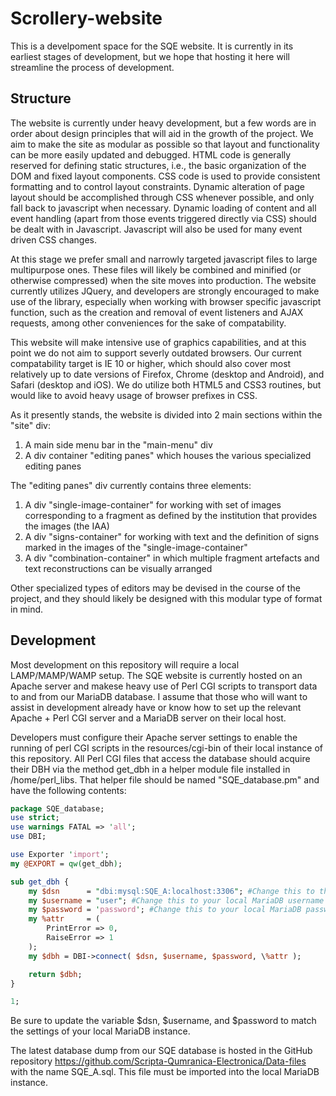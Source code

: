 # Scrollery-website
This is a develpoment space for the SQE website.  It is currently in its earliest stages of development, but we hope that hosting it here will streamline the process of development.

## Structure
The website is currently under heavy development, but a few words are in order about design principles that will aid in the growth of the project.  We aim to make the site as modular as possible so that layout and functionality can be more easily updated and debugged.  HTML code is generally reserved for defining static structures, i.e., the basic organization of the DOM and fixed layout components.  CSS code is used to provide consistent formatting and to control layout constraints.  Dynamic alteration of page layout should be accomplished through CSS whenever possible, and only fall back to javascript when necessary.  Dynamic loading of content and all event handling (apart from those events triggered directly via CSS) should be dealt with in Javascript.  Javascript will also be used for many event driven CSS changes.  

At this stage we prefer small and narrowly targeted javascript files to large multipurpose ones.  These files will likely be combined and minified (or otherwise compressed) when the site moves into production.  The website currently utilizes JQuery, and developers are strongly encouraged to make use of the library, especially when working with browser specific javascript function, such as the creation and removal of event listeners and AJAX requests, among other conveniences for the sake of compatability.

This website will make intensive use of graphics capabilities, and at this point we do not aim to support severly outdated browsers.  Our current compatability target is IE 10 or higher, which should also cover most relatively up to date versions of Firefox, Chrome (desktop and Android), and Safari (desktop and iOS).  We do utilize both HTML5 and CSS3 routines, but would like to avoid heavy usage of browser prefixes in CSS.

As it presently stands, the website is divided into 2 main sections within the "site" div:
1. A main side menu bar in the "main-menu" div
1. A div container "editing panes" which houses the various specialized editing panes

The "editing panes" div currently contains three elements:
1. A div "single-image-container" for working with set of images corresponding to a fragment as defined by the institution that provides the images (the IAA)
2. A div "signs-container" for working with text and the definition of signs marked in the images of the "single-image-container"
3. A div "combination-container" in which multiple fragment artefacts and text reconstructions can be visually arranged

Other specialized types of editors may be devised in the course of the project, and they should likely be designed with this modular type of format in mind.

## Development
Most development on this repository will require a local LAMP/MAMP/WAMP setup.  The SQE website is currently hosted on an Apache server and makese heavy use of Perl CGI scripts to transport data to and from our MariaDB database.  I assume that those who will want to assist in development already have or know how to set up the relevant Apache + Perl CGI server and a MariaDB server on their local host.

Developers must configure their Apache server settings to enable the running of perl CGI scripts in the resources/cgi-bin of their local instance of this repository.  All Perl CGI files that access the database should acquire their DBH via the method get_dbh in a helper module file installed in /home/perl_libs.  That helper file should be named "SQE_database.pm" and have the following contents:
```perl
package SQE_database;
use strict;
use warnings FATAL => 'all';
use DBI;

use Exporter 'import';
my @EXPORT = qw(get_dbh);

sub get_dbh {
    my $dsn      = "dbi:mysql:SQE_A:localhost:3306"; #Change this to the connection details of your local MariaDB server
    my $username = "user"; #Change this to your local MariaDB username
    my $password = 'password'; #Change this to your local MariaDB password
    my %attr     = (
        PrintError => 0,
        RaiseError => 1
    );         
    my $dbh = DBI->connect( $dsn, $username, $password, \%attr );

    return $dbh;
}

1;
```
Be sure to update the variable $dsn, $username, and $password to match the settings of your local MariaDB instance.

The latest database dump from our SQE database is hosted in the GitHub repository https://github.com/Scripta-Qumranica-Electronica/Data-files with the name SQE_A.sql.  This file must be imported into the local MariaDB instance.
